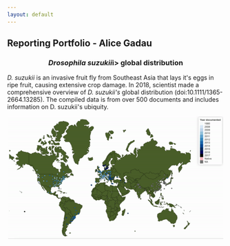 ```yaml
---
layout: default
---
```

## Reporting Portfolio - Alice Gadau

<h3 align="center"> <i>Drosophila suzukii</i>i> global distribution</h3>
         <i>D. suzukii</i> is an invasive fruit fly from Southeast Asia 
            that lays it's eggs in ripe fruit, causing extensive crop damage.
            In 2018, scientist made a comprehensive overview of <i>D. suzukii's</i> global 
            distribution (doi:10.1111/1365-2664.13285). The compiled data is
            from over 500 documents and includes information on D. suzukii's ubiquity.
            
            
         

<p align="center">
         <img src="/assets/img/suzukii_global_distribution.gif" width="500">
         </a>
</p>

